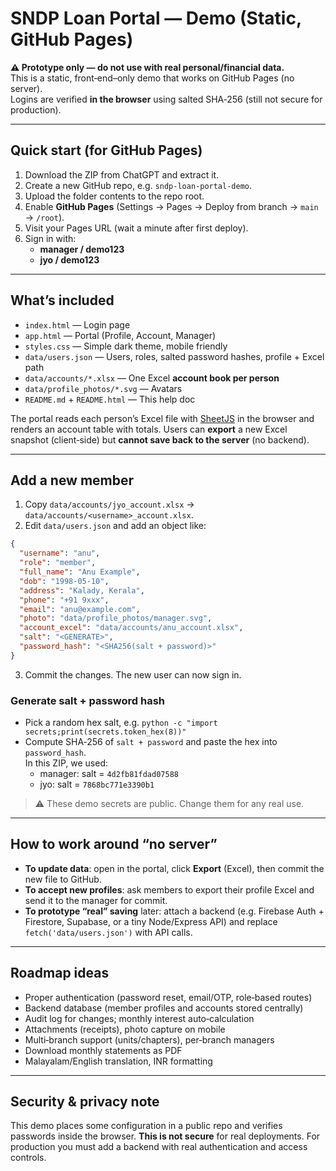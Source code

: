 # SNDP Loan Portal — Demo (Static, GitHub Pages)

**⚠️ Prototype only — do not use with real personal/financial data.**  
This is a static, front‑end–only demo that works on GitHub Pages (no server).  
Logins are verified **in the browser** using salted SHA‑256 (still not secure for production).

---

## Quick start (for GitHub Pages)

1. Download the ZIP from ChatGPT and extract it.
2. Create a new GitHub repo, e.g. `sndp-loan-portal-demo`.
3. Upload the folder contents to the repo root.
4. Enable **GitHub Pages** (Settings → Pages → Deploy from branch → `main` → `/root`).
5. Visit your Pages URL (wait a minute after first deploy).
6. Sign in with:
   - **manager / demo123**
   - **jyo / demo123**

---

## What’s included

- `index.html` — Login page
- `app.html` — Portal (Profile, Account, Manager)
- `styles.css` — Simple dark theme, mobile friendly
- `data/users.json` — Users, roles, salted password hashes, profile + Excel path
- `data/accounts/*.xlsx` — One Excel **account book per person**
- `data/profile_photos/*.svg` — Avatars
- `README.md` + `README.html` — This help doc

The portal reads each person’s Excel file with [SheetJS](https://sheetjs.com/) in the browser and renders an account table with totals. Users can **export** a new Excel snapshot (client‑side) but **cannot save back to the server** (no backend).

---

## Add a new member

1. Copy `data/accounts/jyo_account.xlsx` → `data/accounts/<username>_account.xlsx`.
2. Edit `data/users.json` and add an object like:

```json
{
  "username": "anu",
  "role": "member",
  "full_name": "Anu Example",
  "dob": "1998-05-10",
  "address": "Kalady, Kerala",
  "phone": "+91 9xxx",
  "email": "anu@example.com",
  "photo": "data/profile_photos/manager.svg",
  "account_excel": "data/accounts/anu_account.xlsx",
  "salt": "<GENERATE>",
  "password_hash": "<SHA256(salt + password)>"
}
```

3. Commit the changes. The new user can now sign in.

### Generate salt + password hash

- Pick a random hex salt, e.g. `python -c "import secrets;print(secrets.token_hex(8))"`  
- Compute SHA‑256 of `salt + password` and paste the hex into `password_hash`.  
  In this ZIP, we used:
  - manager: salt = `4d2fb81fdad07588`
  - jyo: salt = `7868bc771e3390b1`

> ⚠️ These demo secrets are public. Change them for any real use.

---

## How to work around “no server”

- **To update data**: open in the portal, click **Export** (Excel), then commit the new file to GitHub.
- **To accept new profiles**: ask members to export their profile Excel and send it to the manager for commit.
- **To prototype “real” saving** later: attach a backend (e.g. Firebase Auth + Firestore, Supabase, or a tiny Node/Express API) and replace `fetch('data/users.json')` with API calls.

---

## Roadmap ideas

- Proper authentication (password reset, email/OTP, role‑based routes)
- Backend database (member profiles and accounts stored centrally)
- Audit log for changes; monthly interest auto‑calculation
- Attachments (receipts), photo capture on mobile
- Multi‑branch support (units/chapters), per‑branch managers
- Download monthly statements as PDF
- Malayalam/English translation, INR formatting

---

## Security & privacy note

This demo places some configuration in a public repo and verifies passwords inside the browser. **This is not secure** for real deployments. For production you must add a backend with real authentication and access controls.
